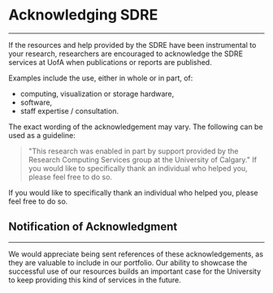 # **Acknowledging SDRE**

----

If the resources and help provided by the SDRE have been instrumental to your research, researchers are encouraged to acknowledge the SDRE services at UofA when publications or reports are published.

Examples include the use, either in whole or in part, of:

- computing, visualization or storage hardware,
- software,
- staff expertise / consultation.

The exact wording of the acknowledgement may vary. The following can be used as a guideline:


> "This research was enabled in part by support provided by the Research Computing Services group at the University of Calgary."
If you would like to specifically thank an individual who helped you, please feel free to do so.


If you would like to specifically thank an individual who helped you, please feel free to do so.

## **Notification of Acknowledgment**

----

We would appreciate being sent references of these acknowledgements, as they are valuable to include in our portfolio. Our ability to showcase the successful use of our resources builds an important case for the University to keep providing this kind of services in the future.